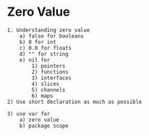 # Zero Value
    1. Understanding zero value
        a) false for booleans
        b) 0 for int 
        c) 0.0 for floats
        d) "" for string
        e) nil for 
            1) pointers
            2) functions
            3) interfaces
            4) slices
            5) channels
            6) maps
    2) Use short declaration as much as possible
    
    3) use var for 
        a) zero value
        b) package scope